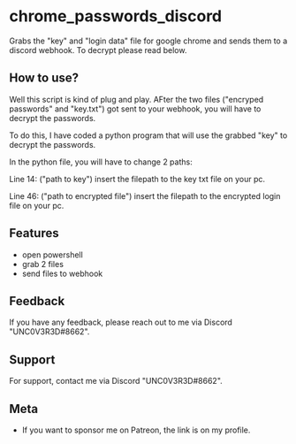 
# chrome_passwords_discord
Grabs the "key" and "login data" file for google chrome and sends them to a discord webhook. To decrypt please read below.

## How to use?

Well this script is kind of plug and play. AFter the two files ("encryped passwords" and "key.txt") got sent to your webhook, you will have to decrypt the passwords.

To do this, I have coded a python program that will use the grabbed "key" to decrypt the passwords.

In the python file, you will have to change 2 paths:

Line 14: ("path to key") insert the filepath to the key txt file on your pc.

Line 46: ("path to encrypted file") insert the filepath to the encrypted login file on your pc.


## Features

- open powershell
- grab 2 files
- send files to webhook

## Feedback

If you have any feedback, please reach out to me via Discord "UNC0V3R3D#8662".






## Support

For support, contact me via  Discord "UNC0V3R3D#8662".


## Meta


- If you want to sponsor me on Patreon, the link is on my profile.


